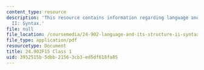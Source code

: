 ```yaml
---
content_type: resource
description: 'This resource contains information regarding language and its structure
  II: Syntax.'
file: null
file_location: /coursemedia/24-902-language-and-its-structure-ii-syntax-fall-2015/3952515b5dbb21563cb3ed5df618fa85_MIT24_902F15_Class1.pdf
file_type: application/pdf
resourcetype: Document
title: 24.902F15 Class 1
uid: 3952515b-5dbb-2156-3cb3-ed5df618fa85
---
```

